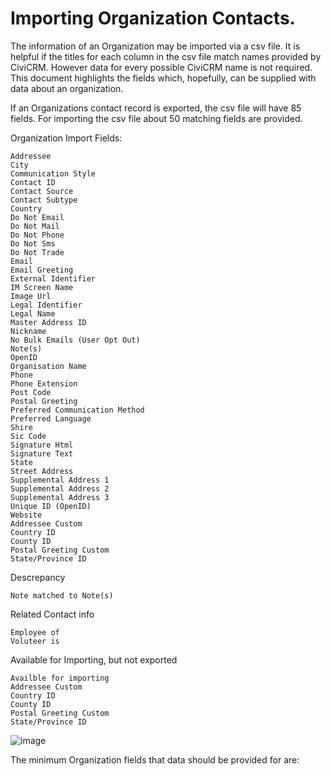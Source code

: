 # Importing Organization Contacts.

The information of an Organization may be imported via a csv file. It is helpful if the titles for each column in the csv file match names provided by CiviCRM. However data for every possible CiviCRM name is not required. This document highlights the fields which, hopefully, can be supplied with data about an organization.

If an Organizations contact record is exported, the csv file will have 85 fields. For importing the csv file about 50 matching fields are provided.

Organization Import Fields:
```
Addressee
City
Communication Style
Contact ID
Contact Source
Contact Subtype
Country
Do Not Email
Do Not Mail
Do Not Phone
Do Not Sms
Do Not Trade
Email
Email Greeting
External Identifier
IM Screen Name
Image Url
Legal Identifier
Legal Name
Master Address ID
Nickname
No Bulk Emails (User Opt Out)
Note(s)
OpenID
Organisation Name
Phone
Phone Extension
Post Code
Postal Greeting
Preferred Communication Method
Preferred Language
Shire
Sic Code
Signature Html
Signature Text
State
Street Address
Supplemental Address 1
Supplemental Address 2
Supplemental Address 3
Unique ID (OpenID)
Website
Addressee Custom
Country ID
County ID
Postal Greeting Custom
State/Province ID
```
Descrepancy
```
Note matched to Note(s)
```
Related Contact info
```
Employee of
Voluteer is
```
Available for Importing, but not exported
```
Availble for importing
Addressee Custom
Country ID
County ID
Postal Greeting Custom
State/Province ID
```

![image](https://github.com/user-attachments/assets/ee3f1108-8f45-451d-b75c-58e08dad6cd0)

The minimum Organization fields that data should be provided for are:
```
